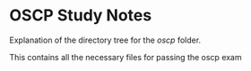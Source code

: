 # OSCP Study Notes 

Explanation of the directory tree for the *oscp* folder. 

This contains all the necessary files for passing the oscp exam


